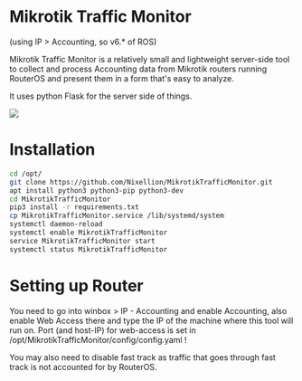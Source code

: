 # Mikrotik Traffic Monitor
(using IP > Accounting, so v6.* of ROS)

Mikrotik Traffic Monitor is a relatively small and lightweight server-side tool
to collect and process Accounting data from Mikrotik routers running RouterOS
and present them in a form that's easy to analyze.

It uses python Flask for the server side of things.

![](https://i.imgur.com/dLtKI4E.png)

# Installation

```bash
cd /opt/
git clone https://github.com/Nixellion/MikrotikTrafficMonitor.git
apt install python3 python3-pip python3-dev
cd MikrotikTrafficMonitor
pip3 install -r requirements.txt
cp MikrotikTrafficMonitor.service /lib/systemd/system
systemctl daemon-reload
systemctl enable MikrotikTrafficMonitor
service MikrotikTrafficMonitor start
systemctl status MikrotikTrafficMonitor
```

# Setting up Router

You need to go into winbox > IP - Accounting and enable Accounting, also
enable Web Access there and type the IP of the machine where this tool will run on.
Port (and host-IP) for web-access is set in /opt/MikrotikTrafficMonitor/config/config.yaml !

You may also need to disable fast track as traffic that goes through fast track is not accounted for by RouterOS.
